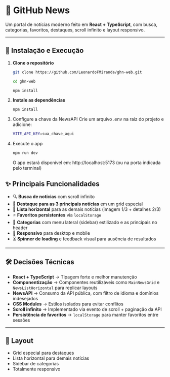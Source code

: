 # 📰 GitHub News

Um portal de notícias moderno feito em **React + TypeScript**, com busca, categorias, favoritos, destaques, scroll infinito e layout responsivo.

---

## 🚀 Instalação e Execução

1. **Clone o repositório**

   ```bash
   git clone https://github.com/LeonardoFMiranda/ghn-web.git
   ```
   ```bash
   cd ghn-web
   ```
   ```bash
   npm install
   ```
   
3. **Instale as dependências**
   ```bash
   npm install
   ```

5. Configure a chave da NewsAPI
   Crie um arquivo .env na raiz do projeto e adicione:
   ```bash
   VITE_API_KEY=sua_chave_aqui
   ```

7. Execute o app
   ```bash
   npm run dev
   ```
   O app estará disponível em:
   http://localhost:5173 (ou na porta indicada pelo terminal)

## ✨ Principais Funcionalidades

- 🔍 **Busca de notícias** com scroll infinito  
- 📰 **Destaque para as 3 principais notícias** em um grid especial  
- 📑 **Lista horizontal** para as demais notícias (imagem 1/3 + detalhes 2/3)  
- ⭐ **Favoritos persistentes** via `localStorage`  
- 📂 **Categorias** com menu lateral (sidebar) estilizado e as principais no header 
- 📱 **Responsivo** para desktop e mobile  
- ⏳ **Spinner de loading** e feedback visual para ausência de resultados  

---

## 🛠️ Decisões Técnicas

- **React + TypeScript** → Tipagem forte e melhor manutenção  
- **Componentização** → Componentes reutilizáveis como `MainNewsGrid` e `NewsListHorizontal` para replicar layouts  
- **NewsAPI** → Consumo da API pública, com filtro de idioma e domínios indesejados  
- **CSS Modules** → Estilos isolados para evitar conflitos  
- **Scroll infinito** → Implementado via evento de scroll + paginação da API  
- **Persistência de favoritos** → `localStorage` para manter favoritos entre sessões  

---

## 📸 Layout

- Grid especial para destaques  
- Lista horizontal para demais notícias  
- Sidebar de categorias  
- Totalmente responsivo  
